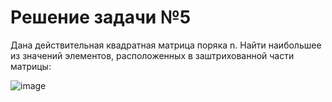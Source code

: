 # Решение задачи №5
Дана действительная квадратная матрица поряка n. Найти наибольшее из значений элементов, расположенных в заштрихованной части матрицы:

![image](https://user-images.githubusercontent.com/27293356/28536656-c52b80c8-70c1-11e7-8cb5-0ea036b0b878.png)
